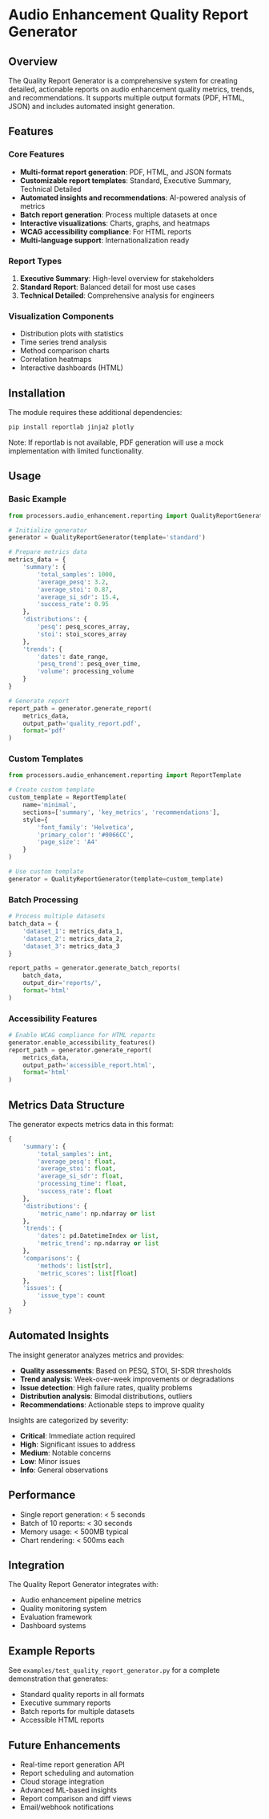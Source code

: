# Audio Enhancement Quality Report Generator

## Overview

The Quality Report Generator is a comprehensive system for creating detailed, actionable reports on audio enhancement quality metrics, trends, and recommendations. It supports multiple output formats (PDF, HTML, JSON) and includes automated insight generation.

## Features

### Core Features
- **Multi-format report generation**: PDF, HTML, and JSON formats
- **Customizable report templates**: Standard, Executive Summary, Technical Detailed
- **Automated insights and recommendations**: AI-powered analysis of metrics
- **Batch report generation**: Process multiple datasets at once
- **Interactive visualizations**: Charts, graphs, and heatmaps
- **WCAG accessibility compliance**: For HTML reports
- **Multi-language support**: Internationalization ready

### Report Types
1. **Executive Summary**: High-level overview for stakeholders
2. **Standard Report**: Balanced detail for most use cases  
3. **Technical Detailed**: Comprehensive analysis for engineers

### Visualization Components
- Distribution plots with statistics
- Time series trend analysis
- Method comparison charts
- Correlation heatmaps
- Interactive dashboards (HTML)

## Installation

The module requires these additional dependencies:
```bash
pip install reportlab jinja2 plotly
```

Note: If reportlab is not available, PDF generation will use a mock implementation with limited functionality.

## Usage

### Basic Example

```python
from processors.audio_enhancement.reporting import QualityReportGenerator

# Initialize generator
generator = QualityReportGenerator(template='standard')

# Prepare metrics data
metrics_data = {
    'summary': {
        'total_samples': 1000,
        'average_pesq': 3.2,
        'average_stoi': 0.87,
        'average_si_sdr': 15.4,
        'success_rate': 0.95
    },
    'distributions': {
        'pesq': pesq_scores_array,
        'stoi': stoi_scores_array
    },
    'trends': {
        'dates': date_range,
        'pesq_trend': pesq_over_time,
        'volume': processing_volume
    }
}

# Generate report
report_path = generator.generate_report(
    metrics_data,
    output_path='quality_report.pdf',
    format='pdf'
)
```

### Custom Templates

```python
from processors.audio_enhancement.reporting import ReportTemplate

# Create custom template
custom_template = ReportTemplate(
    name='minimal',
    sections=['summary', 'key_metrics', 'recommendations'],
    style={
        'font_family': 'Helvetica',
        'primary_color': '#0066CC',
        'page_size': 'A4'
    }
)

# Use custom template
generator = QualityReportGenerator(template=custom_template)
```

### Batch Processing

```python
# Process multiple datasets
batch_data = {
    'dataset_1': metrics_data_1,
    'dataset_2': metrics_data_2,
    'dataset_3': metrics_data_3
}

report_paths = generator.generate_batch_reports(
    batch_data,
    output_dir='reports/',
    format='html'
)
```

### Accessibility Features

```python
# Enable WCAG compliance for HTML reports
generator.enable_accessibility_features()
report_path = generator.generate_report(
    metrics_data,
    output_path='accessible_report.html',
    format='html'
)
```

## Metrics Data Structure

The generator expects metrics data in this format:

```python
{
    'summary': {
        'total_samples': int,
        'average_pesq': float,
        'average_stoi': float,
        'average_si_sdr': float,
        'processing_time': float,
        'success_rate': float
    },
    'distributions': {
        'metric_name': np.ndarray or list
    },
    'trends': {
        'dates': pd.DatetimeIndex or list,
        'metric_trend': np.ndarray or list
    },
    'comparisons': {
        'methods': list[str],
        'metric_scores': list[float]
    },
    'issues': {
        'issue_type': count
    }
}
```

## Automated Insights

The insight generator analyzes metrics and provides:

- **Quality assessments**: Based on PESQ, STOI, SI-SDR thresholds
- **Trend analysis**: Week-over-week improvements or degradations
- **Issue detection**: High failure rates, quality problems
- **Distribution analysis**: Bimodal distributions, outliers
- **Recommendations**: Actionable steps to improve quality

Insights are categorized by severity:
- **Critical**: Immediate action required
- **High**: Significant issues to address
- **Medium**: Notable concerns
- **Low**: Minor issues
- **Info**: General observations

## Performance

- Single report generation: < 5 seconds
- Batch of 10 reports: < 30 seconds  
- Memory usage: < 500MB typical
- Chart rendering: < 500ms each

## Integration

The Quality Report Generator integrates with:
- Audio enhancement pipeline metrics
- Quality monitoring system
- Evaluation framework
- Dashboard systems

## Example Reports

See `examples/test_quality_report_generator.py` for a complete demonstration that generates:
- Standard quality reports in all formats
- Executive summary reports
- Batch reports for multiple datasets
- Accessible HTML reports

## Future Enhancements

- Real-time report generation API
- Report scheduling and automation
- Cloud storage integration
- Advanced ML-based insights
- Report comparison and diff views
- Email/webhook notifications